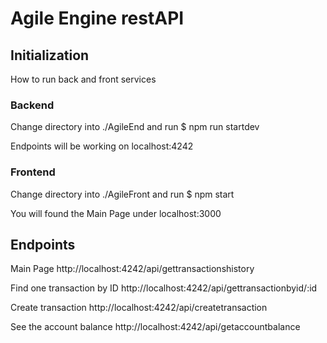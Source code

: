 # Agile Engine restAPI 

## Initialization

How to run back and front services

### Backend

Change directory into ./AgileEnd and run $ npm run startdev

Endpoints will be working on localhost:4242

### Frontend

Change directory into ./AgileFront and run $ npm start

You will found the Main Page under localhost:3000

## Endpoints

Main Page
http://localhost:4242/api/gettransactionshistory

Find one transaction by ID
http://localhost:4242/api/gettransactionbyid/:id

Create transaction
http://localhost:4242/api/createtransaction

See the account balance
http://localhost:4242/api/getaccountbalance